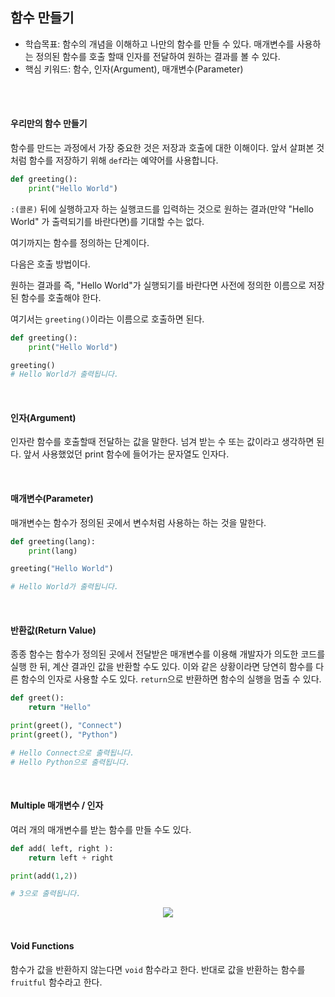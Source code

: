 
## 함수 만들기

- 학습목표: 함수의 개념을 이해하고 나만의 함수를 만들 수 있다. 매개변수를 사용하는 정의된 함수를 호출 할때 인자를 전달하여 원하는 결과를 볼 수 있다.
- 핵심 키워드: 함수, 인자(Argument), 매개변수(Parameter)

<br></br>

#### 우리만의 함수 만들기

함수를 만드는 과정에서 가장 중요한 것은 저장과 호출에 대한 이해이다. 앞서 살펴본 것처럼 함수를 저장하기 위해 `def`라는 예약어를 사용합니다.

```python
def greeting():
    print("Hello World")
```

`:(콜론)` 뒤에 실행하고자 하는 실행코드를 입력하는 것으로 원하는 결과(만약 "Hello World" 가 출력되기를 바란다면)를 기대할 수는 없다.

여기까지는 함수를 정의하는 단계이다.

다음은 호출 방법이다.

원하는 결과를 즉, "Hello World"가 실행되기를 바란다면 사전에 정의한 이름으로 저장된 함수를 호출해야 한다.

여기서는 `greeting()`이라는 이름으로 호출하면 된다.

```python
def greeting():
    print("Hello World")

greeting()
# Hello World가 출력됩니다.
```

<br/>

#### 인자(Argument)

인자란 함수를 호출할때 전달하는 값을 말한다.
넘겨 받는 수 또는 값이라고 생각하면 된다. 앞서 사용했었던 print 함수에 들어가는 문자열도 인자다.

<br/>

#### 매개변수(Parameter)

매개변수는 함수가 정의된 곳에서 변수처럼 사용하는 하는 것을 말한다.

```python
def greeting(lang):
    print(lang)

greeting("Hello World")

# Hello World가 출력됩니다.
```

<br/>

#### 반환값(Return Value)

종종 함수는 함수가 정의된 곳에서 전달받은 매개변수를 이용해 개발자가 의도한 코드를 실행 한 뒤, 계산 결과인 값을 반환할 수도 있다. 이와 같은 상황이라면 당연히 함수를 다른 함수의 인자로 사용할 수도 있다.
`return`으로 반환하면 함수의 실행을 멈출 수 있다.

```python
def greet():
    return "Hello"

print(greet(), "Connect")
print(greet(), "Python")

# Hello Connect으로 출력됩니다.
# Hello Python으로 출력됩니다.
```

<br/>

#### Multiple 매개변수 / 인자

여러 개의 매개변수를 받는 함수를 만들 수도 있다.

```python
def add( left, right ):
    return left + right

print(add(1,2))

# 3으로 출력됩니다.
```

<div align="center">

<img src="https://s3.us-west-2.amazonaws.com/secure.notion-static.com/3204bcce-4384-47e0-8432-ba12e3393750/%E1%84%89%E1%85%B3%E1%84%8F%E1%85%B3%E1%84%85%E1%85%B5%E1%86%AB%E1%84%89%E1%85%A3%E1%86%BA_2022-07-24_%E1%84%8B%E1%85%A9%E1%84%92%E1%85%AE_5.41.27.png?X-Amz-Algorithm=AWS4-HMAC-SHA256&X-Amz-Content-Sha256=UNSIGNED-PAYLOAD&X-Amz-Credential=AKIAT73L2G45EIPT3X45%2F20220724%2Fus-west-2%2Fs3%2Faws4_request&X-Amz-Date=20220724T084140Z&X-Amz-Expires=86400&X-Amz-Signature=24201fdddb5acfca9f258317af6a0f52237bba3a885e488e127c045157895fca&X-Amz-SignedHeaders=host&response-content-disposition=filename%20%3D%22%25E1%2584%2589%25E1%2585%25B3%25E1%2584%258F%25E1%2585%25B3%25E1%2584%2585%25E1%2585%25B5%25E1%2586%25AB%25E1%2584%2589%25E1%2585%25A3%25E1%2586%25BA%25202022-07-24%2520%25E1%2584%258B%25E1%2585%25A9%25E1%2584%2592%25E1%2585%25AE%25205.41.27.png%22&x-id=GetObject"/>

</div>

<br/>

#### Void Functions

함수가 값을 반환하지 않는다면 `void` 함수라고 한다. 반대로 값을 반환하는 함수를 `fruitful` 함수라고 한다.